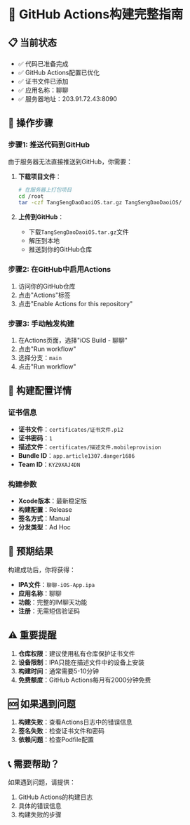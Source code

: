 # 🚀 GitHub Actions构建完整指南

## 📋 当前状态
- ✅ 代码已准备完成
- ✅ GitHub Actions配置已优化
- ✅ 证书文件已添加
- ✅ 应用名称：聊聊
- ✅ 服务器地址：203.91.72.43:8090

## 🔧 操作步骤

### 步骤1: 推送代码到GitHub
由于服务器无法直接推送到GitHub，你需要：

1. **下载项目文件**：
   ```bash
   # 在服务器上打包项目
   cd /root
   tar -czf TangSengDaoDaoiOS.tar.gz TangSengDaoDaoiOS/
   ```

2. **上传到GitHub**：
   - 下载`TangSengDaoDaoiOS.tar.gz`文件
   - 解压到本地
   - 推送到你的GitHub仓库

### 步骤2: 在GitHub中启用Actions
1. 访问你的GitHub仓库
2. 点击"Actions"标签
3. 点击"Enable Actions for this repository"

### 步骤3: 手动触发构建
1. 在Actions页面，选择"iOS Build - 聊聊"
2. 点击"Run workflow"
3. 选择分支：`main`
4. 点击"Run workflow"

## 📱 构建配置详情

### 证书信息
- **证书文件**：`certificates/证书文件.p12`
- **证书密码**：`1`
- **描述文件**：`certificates/描述文件.mobileprovision`
- **Bundle ID**：`app.article1307.danger1686`
- **Team ID**：`KYZ9XAJ4DN`

### 构建参数
- **Xcode版本**：最新稳定版
- **构建配置**：Release
- **签名方式**：Manual
- **分发类型**：Ad Hoc

## 🎯 预期结果
构建成功后，你将获得：
- **IPA文件**：`聊聊-iOS-App.ipa`
- **应用名称**：聊聊
- **功能**：完整的IM聊天功能
- **注册**：无需短信验证码

## ⚠️ 重要提醒
1. **仓库权限**：建议使用私有仓库保护证书文件
2. **设备限制**：IPA只能在描述文件中的设备上安装
3. **构建时间**：通常需要5-10分钟
4. **免费额度**：GitHub Actions每月有2000分钟免费

## 🆘 如果遇到问题
1. **构建失败**：查看Actions日志中的错误信息
2. **签名失败**：检查证书文件和密码
3. **依赖问题**：检查Podfile配置

## 📞 需要帮助？
如果遇到问题，请提供：
1. GitHub Actions的构建日志
2. 具体的错误信息
3. 构建失败的步骤
